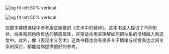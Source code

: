![bg fit left:50% vertical](https://i.imgur.com/ECSRiK8.webp)


![bg fit left:50% vertical](https://i.imgur.com/ZvpkM8T.webp)


在数字建模课程中参考康定斯基的《艺术中的精神》。这本书深入探讨了不同形状、线条和颜色所传达的情感属性，非常适合用来理解如何把抽象的情绪融入到造型中。此外，像《表现主义艺术》这类书籍也会有很多关于情绪与视觉表达之间关系的探讨，都能给你提供很好的参考。